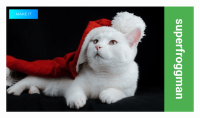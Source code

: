 <a href="https://gelotte.dev" title="gelotte.dev"><img src="https://github.com/superfroggman/superfroggman/blob/main/Untitled%20design.png" alt="profile image" /></a>
